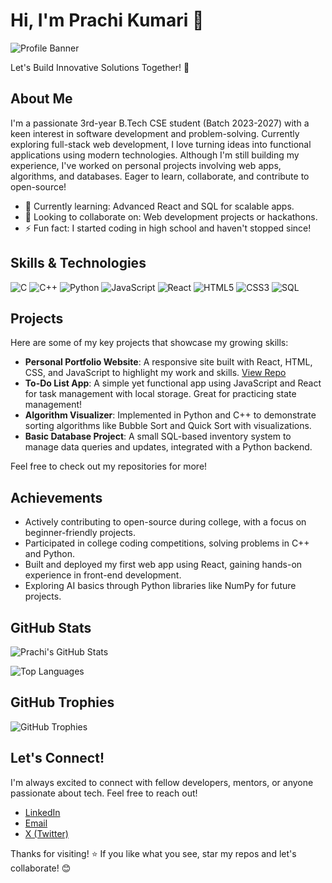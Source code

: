 # Hi, I'm Prachi Kumari 👋

![Profile Banner](https://via.placeholder.com/1200x300?text=Welcome+to+My+Tech+Journey)

Let's Build Innovative Solutions Together! 🚀

## About Me
I'm a passionate 3rd-year B.Tech CSE student (Batch 2023-2027) with a keen interest in software development and problem-solving. Currently exploring full-stack web development, I love turning ideas into functional applications using modern technologies. Although I'm still building my experience, I've worked on personal projects involving web apps, algorithms, and databases. Eager to learn, collaborate, and contribute to open-source!

- 🌱 Currently learning: Advanced React and SQL for scalable apps.
- 👯 Looking to collaborate on: Web development projects or hackathons.
- ⚡ Fun fact: I started coding in high school and haven't stopped since!

## Skills & Technologies
![C](https://img.shields.io/badge/C-00599C?style=for-the-badge&logo=c&logoColor=white)
![C++](https://img.shields.io/badge/C%2B%2B-00599C?style=for-the-badge&logo=c%2B%2B&logoColor=white)
![Python](https://img.shields.io/badge/Python-FFD43B?style=for-the-badge&logo=python&logoColor=blue)
![JavaScript](https://img.shields.io/badge/JavaScript-323330?style=for-the-badge&logo=javascript&logoColor=F7DF1E)
![React](https://img.shields.io/badge/React-20232A?style=for-the-badge&logo=react&logoColor=61DAFB)
![HTML5](https://img.shields.io/badge/HTML5-E34F26?style=for-the-badge&logo=html5&logoColor=white)
![CSS3](https://img.shields.io/badge/CSS3-1572B6?style=for-the-badge&logo=css3&logoColor=white)
![SQL](https://img.shields.io/badge/SQL-4479A1?style=for-the-badge&logo=postgresql&logoColor=white)

## Projects
Here are some of my key projects that showcase my growing skills:

- **Personal Portfolio Website**: A responsive site built with React, HTML, CSS, and JavaScript to highlight my work and skills. [View Repo](https://github.com/Prachi-kumari-1111/portfolio)
- **To-Do List App**: A simple yet functional app using JavaScript and React for task management with local storage. Great for practicing state management!
- **Algorithm Visualizer**: Implemented in Python and C++ to demonstrate sorting algorithms like Bubble Sort and Quick Sort with visualizations.
- **Basic Database Project**: A small SQL-based inventory system to manage data queries and updates, integrated with a Python backend.

Feel free to check out my repositories for more!

## Achievements
- Actively contributing to open-source during college, with a focus on beginner-friendly projects.
- Participated in college coding competitions, solving problems in C++ and Python.
- Built and deployed my first web app using React, gaining hands-on experience in front-end development.
- Exploring AI basics through Python libraries like NumPy for future projects.

## GitHub Stats
![Prachi's GitHub Stats](https://github-readme-stats.vercel.app/api?username=Prachi-kumari-1111&show_icons=true&theme=radical)

![Top Languages](https://github-readme-stats.vercel.app/api/top-langs/?username=Prachi-kumari-1111&layout=compact&theme=radical)

## GitHub Trophies
![GitHub Trophies](https://github-profile-trophy.vercel.app/?username=Prachi-kumari-1111&theme=radical)

## Let's Connect!
I'm always excited to connect with fellow developers, mentors, or anyone passionate about tech. Feel free to reach out!

- [LinkedIn](https://www.linkedin.com/in/prachi-kumari-1111)
- [Email](mailto:your.email@example.com)
- [X (Twitter)](https://x.com/yourusername)

Thanks for visiting! ⭐ If you like what you see, star my repos and let's collaborate! 😊
